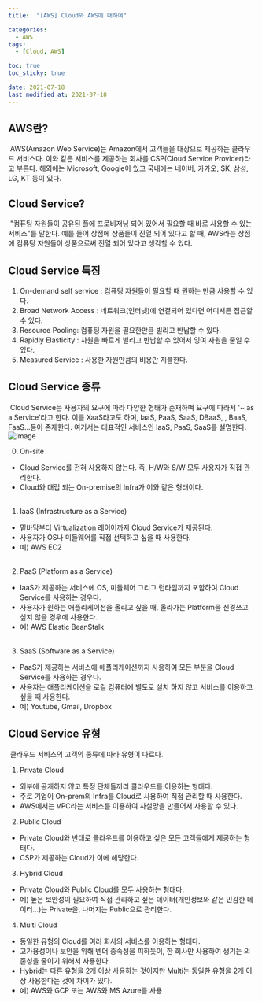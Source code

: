 ```yaml
---
title:  "[AWS] Cloud와 AWS에 대하여"

categories:
  - AWS
tags:
  - [Cloud, AWS]

toc: true
toc_sticky: true

date: 2021-07-18
last_modified_at: 2021-07-18
---
```




## AWS란?

&nbsp;AWS(Amazon Web Service)는 Amazon에서 고객들을 대상으로 제공하는 클라우드 서비스다. 이와 같은 서비스를 제공하는 회사를 CSP(Cloud Service Provider)라고 부른다. 해외에는 Microsoft, Google이 있고 국내에는 네이버, 카카오, SK, 삼성, LG, KT 등이 있다.

## Cloud Service?

&nbsp;"컴퓨팅 자원들이 공유된 풀에 프로비저닝 되어 있어서 필요할 때 바로 사용할 수 있는 서비스"를 말한다. 예를 들어 상점에 상품들이 진열 되어 있다고 할 때, AWS라는 상점에 컴퓨팅 자원들이 상품으로써 진열 되어 있다고 생각할 수 있다.

## Cloud Service 특징

1. On-demand self service : 컴퓨팅 자원들이 필요할 때 원하는 만큼 사용할 수 있다.
2. Broad Network Access : 네트워크(인터넷)에 연결되어 있다면 어디서든 접근할 수 있다.
3. Resource Pooling: 컴퓨팅 자원을 필요한만큼 빌리고 반납할 수 있다.
4. Rapidly Elasticity : 자원을 빠르게 빌리고 반납할 수 있어서 잉여 자원을 줄일 수 있다.
5. Measured Service : 사용한 자원만큼의 비용만 지불한다.

## Cloud Service 종류

&nbsp;Cloud Service는 사용자의 요구에 따라 다양한 형태가 존재하며 요구에 따라서 '~ as a Service'라고 한다. 이를 XaaS라고도 하며, IaaS, PaaS, SaaS, DBaaS, , BaaS, FaaS...등이 존재한다. 여기서는 대표적인 서비스인 IaaS, PaaS, SaaS를 설명한다.
![image](https://user-images.githubusercontent.com/49023663/126060282-9605ab9a-d4a2-42f0-a543-9a0606a085ae.png)

0. On-site
- Cloud Service를 전혀 사용하지 않는다. 즉, H/W와 S/W 모두 사용자가 직접 관리한다.
- Cloud와 대립 되는 On-premise의 Infra가 이와 같은 형태이다.
<br><br>
1. IaaS (Infrastructure as a Service)
- 밑바닥부터 Virtualization 레이어까지 Cloud Service가 제공된다.
- 사용자가 OS나 미들웨어를 직접 선택하고 싶을 때 사용한다.
- 예) AWS EC2
<br><br>
2. PaaS (Platform as a Service)
- IaaS가 제공하는 서비스에 OS, 미들웨어 그리고 런타임까지 포함하여 Cloud Service를 사용하는 경우다.
- 사용자가 원하는 애플리케이션을 올리고 싶을 때, 올라가는 Platform을 신경쓰고 싶지 않을 경우에 사용한다.
- 예) AWS Elastic BeanStalk
<br><br>
3. SaaS (Software as a Service)
- PaaS가 제공하는 서비스에 애플리케이션까지 사용하여 모든 부분을 Cloud Service를 사용하는 경우다.
- 사용자는 애플리케이션을 로컬 컴퓨터에 별도로 설치 하지 않고 서비스를 이용하고 싶을 때 사용한다.
- 예) Youtube, Gmail, Dropbox

## Cloud Service 유형
&nbsp;클라우드 서비스의 고객의 종류에 따라 유형이 다르다.

1. Private Cloud
- 외부에 공개하지 않고 특정 단체들끼리 클라우드를 이용하는 형태다.
- 주로 기업이 On-prem의 Infra를 Cloud로 사용하여 직접 관리할 때 사용한다.
- AWS에서는 VPC라는 서비스를 이용하여 사설망을 만들어서 사용할 수 있다.

2. Public Cloud
- Private Cloud와 반대로 클라우드를 이용하고 싶은 모든 고객들에게 제공하는 형태다.
- CSP가 제공하는 Cloud가 이에 해당한다.

3. Hybrid Cloud
- Private Cloud와 Public Cloud를 모두 사용하는 형태다.
- 예) 높은 보안성이 필요하여 직접 관리하고 싶은 데이터(개인정보와 같은 민감한 데이터...)는 Private을, 나머지는 Public으로 관리한다.

4. Multi Cloud
- 동일한 유형의 Cloud를 여러 회사의 서비스를 이용하는 형태다.
- 고가용성이나 보안을 위해 벤더 종속성을 피하듯이, 한 회사만 사용하여 생기는 의존성을 줄이기 위해서 사용한다.
- Hybrid는 다른 유형을 2개 이상 사용하는 것이지만 Multi는 동일한 유형을 2개 이상 사용한다는 것에 차이가 있다.
- 예) AWS와 GCP 또는 AWS와 MS Azure를 사용